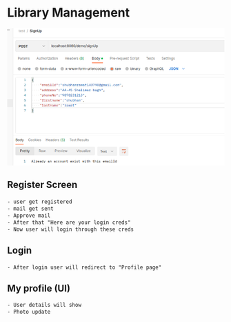 # Library Management

![img.png](img.png)

[//]: # (## Error)

[//]: # (![image]&#40;https://user-images.githubusercontent.com/46570973/213371477-8b06c3fe-1cd3-4d3c-bcea-ad8cfc6b5799.png&#41;)

## Register Screen
    - user get registered 
    - mail get sent
    - Approve mail
    - After that "Here are your login creds"
    - Now user will login through these creds

## Login 
    - After login user will redirect to "Profile page"

## My profile (UI)
    - User details will show
    - Photo update



